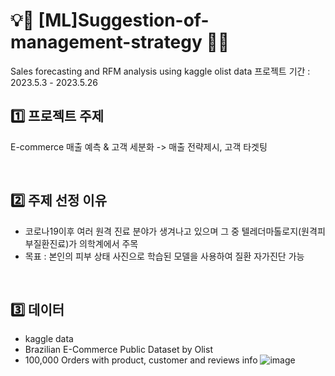 # 💡📑 [ML]Suggestion-of-management-strategy 📑💡
 Sales forecasting and RFM analysis using kaggle olist data
 프로젝트 기간 : 2023.5.3 - 2023.5.26
 </br>

## 1️⃣ 프로젝트 주제

E-commerce 매출 예측 & 고객 세분화 -> 매출 전략제시, 고객 타겟팅

</br>

## 2️⃣ 주제 선정 이유
- 코로나19이후 여러 원격 진료 분야가 생겨나고 있으며 그 중 텔레더마톨로지(원격피부질환진료)가 의학계에서 주목
- 목표 : 본인의 피부 상태 사진으로 학습된 모델을 사용하여 질환 자가진단 가능

</br>

## 3️⃣ 데이터
- kaggle data 
- Brazilian E-Commerce Public Dataset by Olist
- 100,000 Orders with product, customer and reviews info
 ![image](https://github.com/jiwoohw/ML_Suggestion-of-management-strategy/assets/122995812/548477cf-1ccb-4f69-afc6-8463a88f5910)
